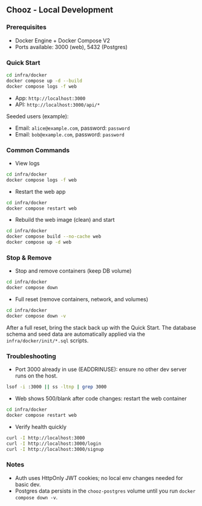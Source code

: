 ## Chooz - Local Development

### Prerequisites
- Docker Engine + Docker Compose V2
- Ports available: 3000 (web), 5432 (Postgres)

### Quick Start
```bash
cd infra/docker
docker compose up -d --build
docker compose logs -f web
```

- App: `http://localhost:3000`
- API: `http://localhost:3000/api/*`

Seeded users (example):
- Email: `alice@example.com`, password: `password`
- Email: `bob@example.com`, password: `password`

### Common Commands
- View logs
```bash
cd infra/docker
docker compose logs -f web
```

- Restart the web app
```bash
cd infra/docker
docker compose restart web
```

- Rebuild the web image (clean) and start
```bash
cd infra/docker
docker compose build --no-cache web
docker compose up -d web
```

### Stop & Remove
- Stop and remove containers (keep DB volume)
```bash
cd infra/docker
docker compose down
```

- Full reset (remove containers, network, and volumes)
```bash
cd infra/docker
docker compose down -v
```

After a full reset, bring the stack back up with the Quick Start. The database schema and seed data are automatically applied via the `infra/docker/init/*.sql` scripts.

### Troubleshooting
- Port 3000 already in use (EADDRINUSE): ensure no other dev server runs on the host.
```bash
lsof -i :3000 || ss -ltnp | grep 3000
```
- Web shows 500/blank after code changes: restart the web container
```bash
cd infra/docker
docker compose restart web
```
- Verify health quickly
```bash
curl -I http://localhost:3000
curl -I http://localhost:3000/login
curl -I http://localhost:3000/signup
```

### Notes
- Auth uses HttpOnly JWT cookies; no local env changes needed for basic dev.
- Postgres data persists in the `chooz-postgres` volume until you run `docker compose down -v`.


